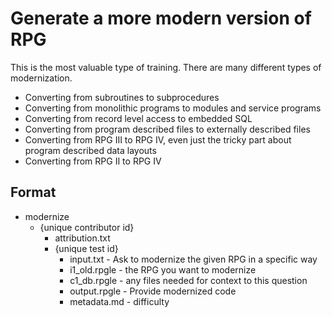 # Generate a more modern version of RPG

This is the most valuable type of training.  There are many different types of modernization.  

- Converting from subroutines to subprocedures
- Converting from monolithic programs to modules and service programs
- Converting from record level access to embedded SQL
- Converting from program described files to externally described files
- Converting from RPG III to RPG IV, even just the tricky part about program described data layouts
- Converting from RPG II to RPG IV

## Format

- modernize
  - {unique contributor id}
    - attribution.txt
    - {unique test id}
      - input.txt - Ask to modernize the given RPG in a specific way
      - i1_old.rpgle - the RPG you want to modernize
      - c1_db.rpgle - any files needed for context to this question
      - output.rpgle - Provide modernized code
      - metadata.md - difficulty
